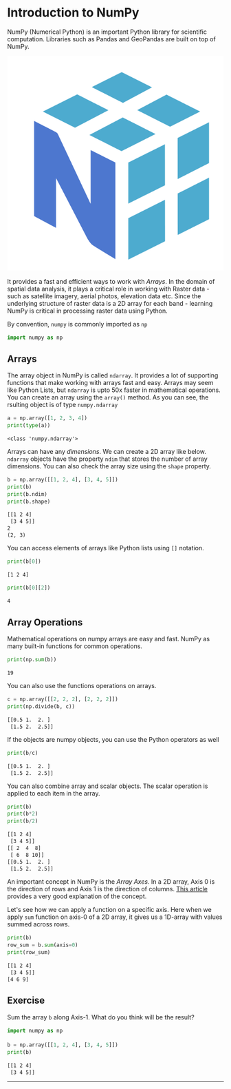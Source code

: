 # Introduction to NumPy

NumPy (Numerical Python) is an important Python library for scientific computation. Libraries such as Pandas and GeoPandas are built on top of NumPy. 

![NumPy Logo](images/python_foundation/numpy2.png)

It provides a fast and efficient ways to work with *Arrays*. In the domain of spatial data analysis, it plays a critical role in working with Raster data - such as satellite imagery, aerial photos, elevation data etc. Since the underlying structure of raster data is a 2D array for each band - learning NumPy is critical in processing raster data using Python.

By convention, `numpy` is commonly imported as `np`


```python
import numpy as np
```

## Arrays

The array object in NumPy is called `ndarray`. It provides a lot of supporting functions that make working with arrays fast and easy. Arrays may seem like Python Lists, but `ndarray` is upto 50x faster in mathematical operations. You can create an array using the `array()` method. As you can see, the rsulting object is of type `numpy.ndarray`


```python
a = np.array([1, 2, 3, 4])
print(type(a))
```

    <class 'numpy.ndarray'>


Arrays can have any *dimensions*. We can create a 2D array like below. `ndarray` objects have the property `ndim` that stores the number of array dimensions. You can also check the array size using the `shape` property.


```python
b = np.array([[1, 2, 4], [3, 4, 5]])
print(b)
print(b.ndim)
print(b.shape)
```

    [[1 2 4]
     [3 4 5]]
    2
    (2, 3)


You can access elements of arrays like Python lists using `[]` notation.


```python
print(b[0])
```

    [1 2 4]



```python
print(b[0][2])
```

    4


## Array Operations

Mathematical operations on numpy arrays are easy and fast. NumPy as many built-in functions for common operations.


```python
print(np.sum(b))
```

    19


You can also use the functions operations on arrays. 


```python
c = np.array([[2, 2, 2], [2, 2, 2]])
print(np.divide(b, c))
```

    [[0.5 1.  2. ]
     [1.5 2.  2.5]]


If the objects are numpy objects, you can use the Python operators as well


```python
print(b/c)
```

    [[0.5 1.  2. ]
     [1.5 2.  2.5]]


You can also combine array and scalar objects. The scalar operation is applied to each item in the array.


```python
print(b)
print(b*2)
print(b/2)
```

    [[1 2 4]
     [3 4 5]]
    [[ 2  4  8]
     [ 6  8 10]]
    [[0.5 1.  2. ]
     [1.5 2.  2.5]]


An important concept in NumPy is the *Array Axes*. In a 2D array, Axis 0 is the direction of rows and Axis 1 is the direction of columns. [This article](https://www.sharpsightlabs.com/blog/numpy-axes-explained/) provides a very good explanation of the concept.

Let's see how we can apply a function on a specific axis. Here when we apply `sum` function on axis-0 of a 2D array, it gives us a 1D-array with values summed across rows.


```python
print(b)
row_sum = b.sum(axis=0)
print(row_sum)
```

    [[1 2 4]
     [3 4 5]]
    [4 6 9]


## Exercise

Sum the array `b` along Axis-1. What do you think will be the result?


```python
import numpy as np

b = np.array([[1, 2, 4], [3, 4, 5]])
print(b)
```

    [[1 2 4]
     [3 4 5]]


----
